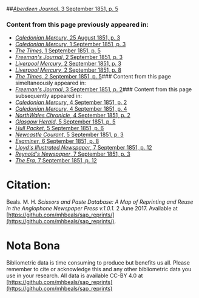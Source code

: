 ##[*Aberdeen Journal*, 3 September 1851, p. 5](https://mhbeals.github.io/sap_html/Aberdeen-Journal/Aberdeen-Journal-3-September-1851-p-5)

### Content from this page previously appeared in:
+ [*Caledonian Mercury*, 25 August 1851, p. 3](https://mhbeals.github.io/sap_html/Caledonian-Mercury/Caledonian-Mercury-25-August-1851-p-3)
+ [*Caledonian Mercury*, 1 September 1851, p. 3](https://mhbeals.github.io/sap_html/Caledonian-Mercury/Caledonian-Mercury-1-September-1851-p-3)
+ [*The Times*, 1 September 1851, p. 5](https://mhbeals.github.io/sap_html/The-Times/The-Times-1-September-1851-p-5)
+ [*Freeman's Journal*, 2 September 1851, p. 3](https://mhbeals.github.io/sap_html/Freeman's-Journal/Freeman's-Journal-2-September-1851-p-3)
+ [*Liverpool Mercury*, 2 September 1851, p. 3](https://mhbeals.github.io/sap_html/Liverpool-Mercury/Liverpool-Mercury-2-September-1851-p-3)
+ [*Liverpool Mercury*, 2 September 1851, p. 8](https://mhbeals.github.io/sap_html/Liverpool-Mercury/Liverpool-Mercury-2-September-1851-p-8)
+ [*The Times*, 2 September 1851, p. 5](https://mhbeals.github.io/sap_html/The-Times/The-Times-2-September-1851-p-5)### Content from this page simeltaneously appeared in:
+ [*Freeman's Journal*, 3 September 1851, p. 2](https://mhbeals.github.io/sap_html/Freeman's-Journal/Freeman's-Journal-3-September-1851-p-2)### Content from this page subsequently appeared in:
+ [*Caledonian Mercury*, 4 September 1851, p. 2](https://mhbeals.github.io/sap_html/Caledonian-Mercury/Caledonian-Mercury-4-September-1851-p-2)
+ [*Caledonian Mercury*, 4 September 1851, p. 4](https://mhbeals.github.io/sap_html/Caledonian-Mercury/Caledonian-Mercury-4-September-1851-p-4)
+ [*NorthWales Chronicle*, 4 September 1851, p. 2](https://mhbeals.github.io/sap_html/NorthWales-Chronicle/NorthWales-Chronicle-4-September-1851-p-2)
+ [*Glasgow Herald*, 5 September 1851, p. 5](https://mhbeals.github.io/sap_html/Glasgow-Herald/Glasgow-Herald-5-September-1851-p-5)
+ [*Hull Packet*, 5 September 1851, p. 6](https://mhbeals.github.io/sap_html/Hull-Packet/Hull-Packet-5-September-1851-p-6)
+ [*Newcastle Courant*, 5 September 1851, p. 3](https://mhbeals.github.io/sap_html/Newcastle-Courant/Newcastle-Courant-5-September-1851-p-3)
+ [*Examiner*, 6 September 1851, p. 8](https://mhbeals.github.io/sap_html/Examiner/Examiner-6-September-1851-p-8)
+ [*Lloyd's Illustrated Newspaper*, 7 September 1851, p. 12](https://mhbeals.github.io/sap_html/Lloyd's-Illustrated-Newspaper/Lloyd's-Illustrated-Newspaper-7-September-1851-p-12)
+ [*Reynold's Newspaper*, 7 September 1851, p. 3](https://mhbeals.github.io/sap_html/Reynold's-Newspaper/Reynold's-Newspaper-7-September-1851-p-3)
+ [*The Era*, 7 September 1851, p. 12](https://mhbeals.github.io/sap_html/The-Era/The-Era-7-September-1851-p-12)
                    
# Citation: 

Beals. M. H. *Scissors and Paste Database: A Map of Reprinting and Reuse in the Anglophone Newspaper Press v.1.0.1.* 2 June 2017. Available at [https://github.com/mhbeals/sap_reprints/](https://github.com/mhbeals/sap_reprints/). 
                    
# Nota Bona

Bibliometric data is time consuming to produce but benefits us all. Please remember to cite or acknowledge this and any other bibliometric data you use in your research. All data is available CC-BY 4.0 at [https://github.com/mhbeals/sap_reprints](https://github.com/mhbeals/sap_reprints)